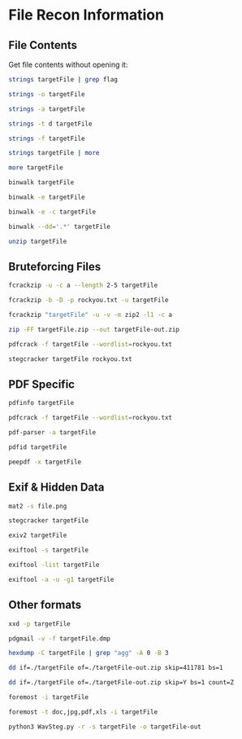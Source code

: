 # File Recon Information

## File Contents

Get file contents without opening it: 

```bash
strings targetFile | grep flag

strings -o targetFile

strings -a targetFile

strings -t d targetFile

strings -f targetFile

strings targetFile | more

more targetFile

binwalk targetFile

binwalk -e targetFile

binwalk -e -c targetFile

binwalk --dd='.*' targetFile

unzip targetFile 
```

## Bruteforcing Files

```bash
fcrackzip -u -c a --length 2-5 targetFile

fcrackzip -b -D -p rockyou.txt -u targetFile

fcrackzip "targetFile" -u -v -m zip2 -l1 -c a

zip -FF targetFile.zip --out targetFile-out.zip

pdfcrack -f targetFile --wordlist=rockyou.txt

stegcracker targetFile rockyou.txt
```

## PDF Specific

```bash
pdfinfo targetFile

pdfcrack -f targetFile --wordlist=rockyou.txt

pdf-parser -a targetFile

pdfid targetFile

peepdf -x targetFile
```

## Exif & Hidden Data
```bash
mat2 -s file.png

stegcracker targetFile

exiv2 targetFile

exiftool -s targetFile

exiftool -list targetFile

exiftool -a -u -g1 targetFile

```

## Other formats

```bash
xxd -p targetFile

pdgmail -v -f targetFile.dmp

hexdump -C targetFile | grep "agg" -A 0 -B 3

dd if=./targetFile of=./targetFile-out.zip skip=411781 bs=1

dd if=./targetFile of=./targetFile-out.zip skip=Y bs=1 count=Z

foremost -i targetFile

foremost -t doc,jpg,pdf,xls -i targetFile

python3 WavSteg.py -r -s targetFile -o targetFile-out

```
